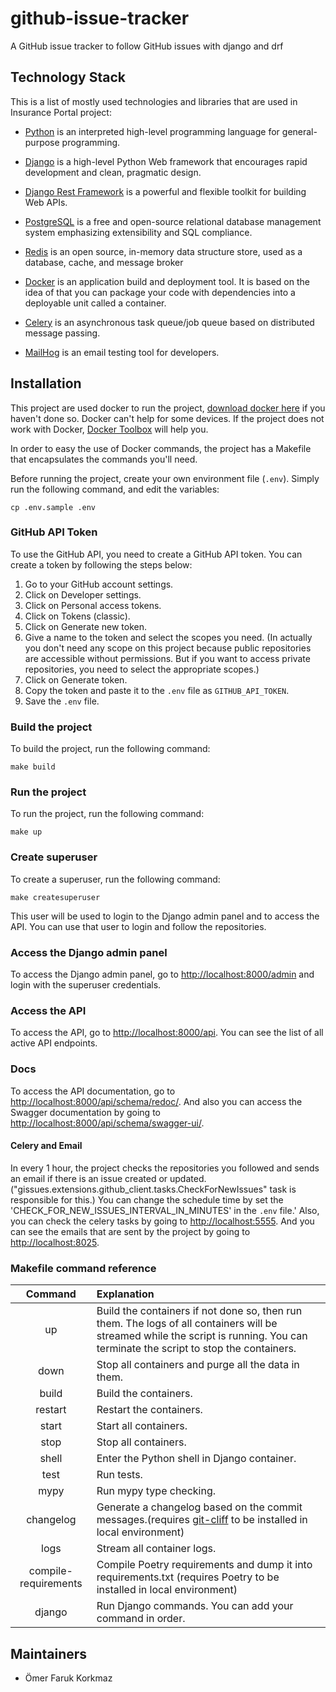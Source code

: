 # github-issue-tracker
A GitHub issue tracker to follow GitHub issues with django and drf

## Technology Stack
This is a list of mostly used technologies and libraries that are used in Insurance Portal project:

- [Python](https://www.python.org/) is an interpreted high-level programming language for general-purpose programming.

- [Django](https://www.djangoproject.com/) is a high-level Python Web framework that encourages rapid development and clean, pragmatic design.

- [Django Rest Framework](https://www.django-rest-framework.org/) is a powerful and flexible toolkit for building Web APIs.

- [PostgreSQL](https://www.postgresql.org) is a free and open-source relational database management system emphasizing extensibility and SQL compliance.

- [Redis](https://redis.io) is an open source, in-memory data structure store, used as a database, cache, and message broker

- [Docker](https://www.docker.com) is an application build and deployment tool. It is based on the idea of that you can package your code with dependencies into a deployable unit called a container.

- [Celery](https://docs.celeryproject.org/en/stable/) is an asynchronous task queue/job queue based on distributed message passing.

- [MailHog](https://github.com/mailhog/MailHog?tab=readme-ov-file) is an email testing tool for developers.


## Installation
This project are used docker to run the project, [download docker here](https://www.docker.com/community-edition) if you haven't done so.
Docker can't help for some devices. If the project does not work with Docker, [Docker Toolbox](https://docs.docker.com/toolbox/toolbox_install_windows/#step-2-install-docker-toolbox) will help you.

In order to easy the use of Docker commands, the project has a Makefile that encapsulates the commands you'll need.

Before running the project, create your own environment file (`.env`). Simply run the following command, and edit the variables:
```shell
cp .env.sample .env
```

### GitHub API Token
To use the GitHub API, you need to create a GitHub API token. You can create a token by following the steps below:
1. Go to your GitHub account settings.
2. Click on Developer settings.
3. Click on Personal access tokens.
4. Click on Tokens (classic).
5. Click on Generate new token.
6. Give a name to the token and select the scopes you need. (In actually you don't need any scope on this project because public repositories are accessible without permissions. But if you want to access private repositories, you need to select the appropriate scopes.)
7. Click on Generate token.
8. Copy the token and paste it to the `.env` file as `GITHUB_API_TOKEN`.
9. Save the `.env` file.

### Build the project
To build the project, run the following command:
```shell
make build
```

### Run the project
To run the project, run the following command:
```shell
make up
```

### Create superuser
To create a superuser, run the following command:
```shell
make createsuperuser
```
This user will be used to login to the Django admin panel and to access the API.
You can use that user to login and follow the repositories.

### Access the Django admin panel

To access the Django admin panel, go to [http://localhost:8000/admin](http://localhost:8000/admin) and login with the superuser credentials.

### Access the API

To access the API, go to [http://localhost:8000/api](http://localhost:8000/api).
You can see the list of all active API endpoints.

### Docs

To access the API documentation, go to [http://localhost:8000/api/schema/redoc/](http://localhost:8000/api/schema/redoc/).
And also you can access the Swagger documentation by going to [http://localhost:8000/api/schema/swagger-ui/](http://localhost:8000/api/schema/swagger-ui/).


#### Celery and Email
In every 1 hour, the project checks the repositories you followed and sends an email if there is an issue created or updated. ("gissues.extensions.github_client.tasks.CheckForNewIssues" task is responsible for this.)
You can change the schedule time by set the 'CHECK_FOR_NEW_ISSUES_INTERVAL_IN_MINUTES' in the `.env` file.'
Also, you can check the celery tasks by going to [http://localhost:5555](http://localhost:5555).
And you can see the emails that are sent by the project by going to [http://localhost:8025](http://localhost:8025).


### Makefile command reference

|       Command        | Explanation                                                                                                                                                                       |
|:--------------------:|:----------------------------------------------------------------------------------------------------------------------------------------------------------------------------------|
|          up          | Build the containers if not done so, then run them. The logs of all containers will be streamed while the script is running. You can terminate the script to stop the containers. |
|         down         | Stop all containers and purge all the data in them.                                                                                                                               |
|        build         | Build the containers.                                                                                                                                                             |
|       restart        | Restart the containers.                                                                                                                                                           |
|        start         | Start all containers.                                                                                                                                                             |
|         stop         | Stop all containers.                                                                                                                                                              |
|        shell         | Enter the Python shell in Django container.                                                                                                                                       |
|         test         | Run tests.                                                                                                                                                                        |
|         mypy         | Run mypy type checking.                                                                                                                                                           |
|      changelog       | Generate a changelog based on the commit messages.(requires [git-cliff](https://git-cliff.org) to be installed in local environment)                                              |
|         logs         | Stream all container logs.                                                                                                                                                        |
| compile-requirements | Compile Poetry requirements and dump it into requirements.txt (requires Poetry to be installed in local environment)                                                              |
|        django        | Run Django commands. You can add your command in order.                                                                                                                           |


## Maintainers
- Ömer Faruk Korkmaz
